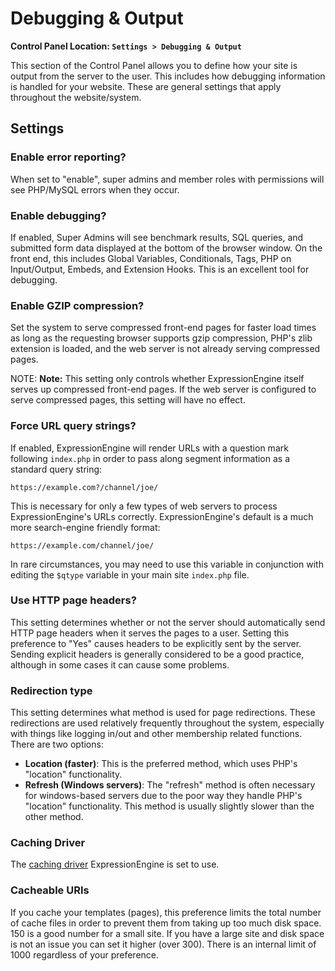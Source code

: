 <!--
    This source file is part of the open source project
    ExpressionEngine User Guide (https://github.com/ExpressionEngine/ExpressionEngine-User-Guide)

    @link      https://expressionengine.com/
    @copyright Copyright (c) 2003-2020, Packet Tide, LLC (https://packettide.com)
    @license   https://expressionengine.com/license Licensed under Apache License, Version 2.0
-->

# Debugging & Output

**Control Panel Location: `Settings > Debugging & Output`**

This section of the Control Panel allows you to define how your site is output from the server to the user. This includes how debugging information is handled for your website. These are general settings that apply throughout the website/system.

## Settings

### Enable error reporting?

When set to "enable", super admins and member roles with permissions will see PHP/MySQL errors when they occur.

### Enable debugging?

If enabled, Super Admins will see benchmark results, SQL queries, and submitted form data displayed at the bottom of the browser window. On the front end, this includes Global Variables, Conditionals, Tags, PHP on Input/Output, Embeds, and Extension Hooks. This is an excellent tool for debugging.

### Enable GZIP compression?

Set the system to serve compressed front-end pages for faster load times as long as the requesting browser supports gzip compression, PHP's zlib extension is loaded, and the web server is not already serving compressed pages.

NOTE: **Note:** This setting only controls whether ExpressionEngine itself serves up compressed front-end pages. If the web server is configured to serve compressed pages, this setting will have no effect.

### Force URL query strings?

If enabled, ExpressionEngine will render URLs with a question mark following `index.php` in order to pass along segment information as a standard query string:

    https://example.com?/channel/joe/

This is necessary for only a few types of web servers to process ExpressionEngine's URLs correctly. ExpressionEngine's default is a much more search-engine friendly format:

    https://example.com/channel/joe/

In rare circumstances, you may need to use this variable in conjunction with editing the `$qtype` variable in your main site `index.php` file.

### Use HTTP page headers?

This setting determines whether or not the server should automatically send HTTP page headers when it serves the pages to a user. Setting this preference to "Yes" causes headers to be explicitly sent by the server. Sending explicit headers is generally considered to be a good practice, although in some cases it can cause some problems.

### Redirection type

This setting determines what method is used for page redirections. These redirections are used relatively frequently throughout the system, especially with things like logging in/out and other membership related functions. There are two options:

- **Location (faster)**: This is the preferred method, which uses PHP's "location" functionality.
- **Refresh (Windows servers)**: The "refresh" method is often necessary for windows-based servers due to the poor way they handle PHP's "location" functionality. This method is usually slightly slower than the other method.

### Caching Driver

The [caching driver](optimization/caching.md#caching-drivers) ExpressionEngine is set to use.

### Cacheable URIs

If you cache your templates (pages), this preference limits the total number of cache files in order to prevent them from taking up too much disk space. 150 is a good number for a small site. If you have a large site and disk space is not an issue you can set it higher (over 300). There is an internal limit of 1000 regardless of your preference.
